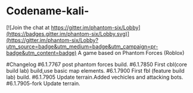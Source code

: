 # Codename-kali-

[![Join the chat at https://gitter.im/phantom-six/Lobby](https://badges.gitter.im/phantom-six/Lobby.svg)](https://gitter.im/phantom-six/Lobby?utm_source=badge&utm_medium=badge&utm_campaign=pr-badge&utm_content=badge)
A game based on Phantom Forces (Roblox)

#Changelog
#6.1.7767
post phantom forces build.
#6.1.7850
First cbl(core build lab) build,use basic map elements.
#6.1.7900
First fbl (feature build lab) build.
#6.1.7905
Update terrain.Added vechicles and attacking bots.
#6.1.7905-fork
Update terrain.
